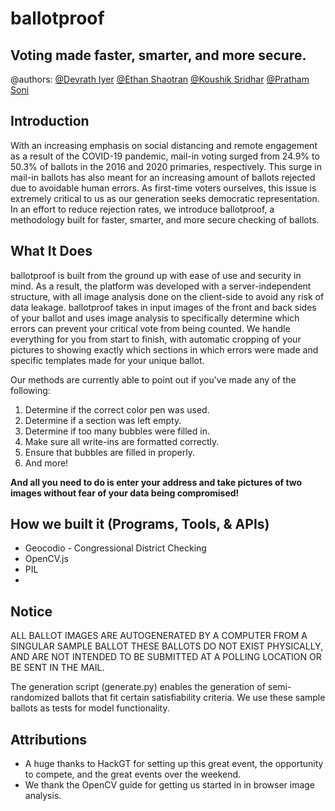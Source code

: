# ballotproof
## Voting made faster, smarter, and more secure.

\@authors:
[\@Devrath Iyer](https://github.com/DevrathIyer)
[\@Ethan Shaotran](https://github.com/Shaotran)
[\@Koushik Sridhar](https://github.com/koushiksridhar)
[\@Pratham Soni](https://github.com/PrathamSoni)

## Introduction
With an increasing emphasis on social distancing and remote engagement as a result of the COVID-19 pandemic, mail-in voting surged from 24.9% to 50.3% of ballots in the 2016 and 2020 primaries, respectively. This surge in mail-in ballots has also meant for an increasing amount of ballots rejected due to avoidable human errors. As first-time voters ourselves, this issue is extremely critical to us as our generation seeks democratic representation. In an effort to reduce rejection rates, we introduce ballotproof, a methodology built for faster, smarter, and more secure checking of ballots.

## What It Does
ballotproof is built from the ground up with ease of use and security in mind. As a result, the platform was developed with a server-independent structure, with all image analysis done on the client-side to avoid any risk of data leakage. ballotproof takes in input images of the front and back sides of your ballot and uses image analysis to specifically determine which errors can prevent your critical vote from being counted. We handle everything for you from start to finish, with automatic cropping of your pictures to showing exactly which sections in which errors were made and specific templates made for your unique ballot.

Our methods are currently able to point out if you've made any of the following:
  1. Determine if the correct color pen was used.
  2. Determine if a section was left empty.
  3. Determine if too many bubbles were filled in.
  4. Make sure all write-ins are formatted correctly.
  5. Ensure that bubbles are filled in properly.
  6. And more!

**And all you need to do is enter your address and take pictures of two images without fear of your data being compromised!**

## How we built it (Programs, Tools, & APIs)
- Geocodio - Congressional District Checking
- OpenCV.js
- PIL
-




## Notice
ALL BALLOT IMAGES ARE AUTOGENERATED BY A COMPUTER FROM A SINGULAR SAMPLE BALLOT
THESE BALLOTS DO NOT EXIST PHYSICALLY, AND ARE NOT INTENDED TO BE SUBMITTED AT A
POLLING LOCATION OR BE SENT IN THE MAIL.

The generation script (generate.py) enables the generation of semi-randomized
ballots that fit certain satisfiability criteria. We use these sample ballots
as tests for model functionality.

## Attributions
- A huge thanks to HackGT for setting up this great event, the opportunity to
compete, and the great events over the weekend.
- We thank the OpenCV guide for getting us started in in browser image analysis.
